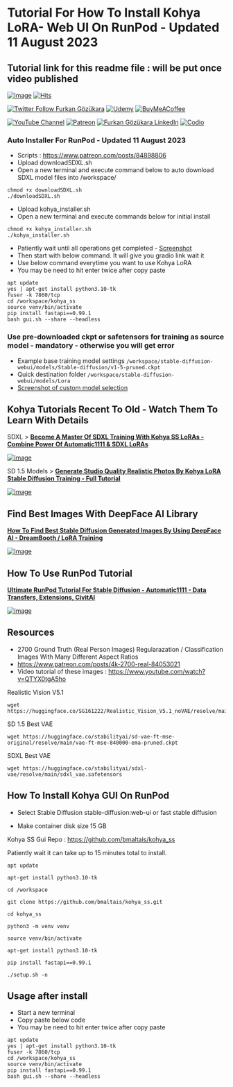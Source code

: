 # Tutorial For How To Install Kohya LoRA- Web UI On RunPod - Updated 11 August 2023

## Tutorial link for this readme file : will be put once video published

[![image](https://img.shields.io/discord/772774097734074388?label=Discord&logo=discord)](https://discord.com/servers/software-engineering-courses-secourses-772774097734074388) [![Hits](https://hits.seeyoufarm.com/api/count/incr/badge.svg?url=https%3A%2F%2Fgithub.com%2FFurkanGozukara%2FStable-Diffusion%2Fedit%2Fmain%2FTutorials%2FHow-To-Install-Kohya-LoRA-Web-UI-On-RunPod.md&count_bg=%2379C83D&title_bg=%239E0F0F&icon=apachespark.svg&icon_color=%23E7E7E7&title=views&edge_flat=false)](https://hits.seeyoufarm.com) 

[![Twitter Follow Furkan Gözükara](https://img.shields.io/badge/Twitter-Follow%20Me-1DA1F2?style=for-the-badge&logo=twitter&logoColor=white)](https://twitter.com/GozukaraFurkan) [![Udemy](https://img.shields.io/static/v1?style=for-the-badge&message=Stable%20Diffusion%20Course&color=A435F0&logo=Udemy&logoColor=FFFFFF&label=Udemy)](https://www.udemy.com/course/stable-diffusion-dreambooth-lora-zero-to-hero/) [![BuyMeACoffee](https://img.shields.io/badge/Buy%20Me%20a%20Coffee-ffdd00?style=for-the-badge&logo=buy-me-a-coffee&logoColor=black)](https://www.buymeacoffee.com/DrFurkan)

[![YouTube Channel](https://img.shields.io/badge/YouTube-SECourses-C50C0C?style=for-the-badge&logo=youtube)](https://www.youtube.com/SECourses) [![Patreon](https://img.shields.io/badge/Patreon-Support%20Me-F2EB0E?style=for-the-badge&logo=patreon)](https://www.patreon.com/SECourses) [![Furkan Gözükara LinkedIn](https://img.shields.io/badge/LinkedIn-Follow%20Me-0077B5?style=for-the-badge&logo=linkedin&logoColor=white)](https://www.linkedin.com/in/furkangozukara/) [![Codio](https://img.shields.io/static/v1?style=for-the-badge&message=Articles&color=4574E0&logo=Codio&logoColor=FFFFFF&label=CivitAI)](https://civitai.com/user/SECourses/articles)

### Auto Installer For RunPod - Updated 11 August 2023
* Scripts : https://www.patreon.com/posts/84898806
* Upload downloadSDXL.sh
* Open a new terminal and execute command below to auto download SDXL model files into /workspace/
```
chmod +x downloadSDXL.sh
./downloadSDXL.sh
```


* Upload kohya_installer.sh
* Open a new terminal and execute commands below for initial install
```
chmod +x kohya_installer.sh
./kohya_installer.sh
```
* Patiently wait until all operations get completed - [Screenshot](https://cdn-uploads.huggingface.co/production/uploads/6345bd89fe134dfd7a0dba40/rT5O74VPhrFlNdjdkX2dv.png)
* Then start with below command. It will give you gradio link wait it
* Use below command everytime you want to use Kohya LoRA
* You may be need to hit enter twice after copy paste

```
apt update
yes | apt-get install python3.10-tk
fuser -k 7860/tcp
cd /workspace/kohya_ss
source venv/bin/activate
pip install fastapi==0.99.1
bash gui.sh --share --headless
```

### Use pre-downloaded ckpt or safetensors for training as source model - mandatory - otherwise you will get error
* Example base training model settings ```/workspace/stable-diffusion-webui/models/Stable-diffusion/v1-5-pruned.ckpt```
* Quick destination folder ```/workspace/stable-diffusion-webui/models/Lora```
* [Screenshot of custom model selection](https://cdn-uploads.huggingface.co/production/uploads/6345bd89fe134dfd7a0dba40/YPU7_TfhK9xOIbynF9Jft.png)

## Kohya Tutorials Recent To Old - Watch Them To Learn With Details

SDXL > [**Become A Master Of SDXL Training With Kohya SS LoRAs - Combine Power Of Automatic1111 & SDXL LoRAs**](https://youtu.be/sBFGitIvD2A)

[![image](https://cdn-uploads.huggingface.co/production/uploads/6345bd89fe134dfd7a0dba40/rXbRquLxFaDGaGlkl-SUp.png)](https://youtu.be/sBFGitIvD2A)

SD 1.5 Models > [**Generate Studio Quality Realistic Photos By Kohya LoRA Stable Diffusion Training - Full Tutorial**](https://youtu.be/TpuDOsuKIBo)

[![image](https://cdn-uploads.huggingface.co/production/uploads/6345bd89fe134dfd7a0dba40/QA9woGfjeql37J9JepbrW.png)](https://youtu.be/TpuDOsuKIBo)

## Find Best Images With DeepFace AI Library

[**How To Find Best Stable Diffusion Generated Images By Using DeepFace AI - DreamBooth / LoRA Training**](https://youtu.be/343I11mhnXs)

[![image](https://user-images.githubusercontent.com/19240467/236293388-6254ff84-0866-4bd4-a5d4-2db3c42be3f0.png)](https://youtu.be/343I11mhnXs)

## How To Use RunPod Tutorial

[**Ultimate RunPod Tutorial For Stable Diffusion - Automatic1111 - Data Transfers, Extensions, CivitAI**](https://www.youtube.com/watch?v=QN1vdGhjcRc) 

[![image](https://cdn-uploads.huggingface.co/production/uploads/6345bd89fe134dfd7a0dba40/NLbuo08ixbjt5t3iG5ioG.png)](https://www.youtube.com/watch?v=QN1vdGhjcRc)

## Resources

* 2700 Ground Truth (Real Person Images) Regularazation / Classification Images With Many Different Aspect Ratios
* https://www.patreon.com/posts/4k-2700-real-84053021
* Video tutorial of these images : https://www.youtube.com/watch?v=QTYX0tgA5ho

Realistic Vision V5.1 
```
wget https://huggingface.co/SG161222/Realistic_Vision_V5.1_noVAE/resolve/main/Realistic_Vision_V5.1.safetensors
```

SD 1.5 Best VAE
```
wget https://huggingface.co/stabilityai/sd-vae-ft-mse-original/resolve/main/vae-ft-mse-840000-ema-pruned.ckpt
```

SDXL Best VAE
```
wget https://huggingface.co/stabilityai/sdxl-vae/resolve/main/sdxl_vae.safetensors
```

## How To Install Kohya GUI On RunPod

* Select Stable Diffusion stable-diffusion:web-ui or fast stable diffusion

* Make container disk size 15 GB

Kohya SS Gui Repo : https://github.com/bmaltais/kohya_ss

Patiently wait it can take up to 15 minutes total to install.

```
apt update
```

```
apt-get install python3.10-tk
```

```
cd /workspace
```

```
git clone https://github.com/bmaltais/kohya_ss.git
```

```
cd kohya_ss
```

```
python3 -m venv venv
```

```
source venv/bin/activate
```

```
apt-get install python3.10-tk
```

```
pip install fastapi==0.99.1
```

```
./setup.sh -n
```

## Usage after install

* Start a new terminal
* Copy paste below code
* You may be need to hit enter twice after copy paste

```
apt update
yes | apt-get install python3.10-tk
fuser -k 7860/tcp
cd /workspace/kohya_ss
source venv/bin/activate
pip install fastapi==0.99.1
bash gui.sh --share --headless
```



